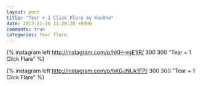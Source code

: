```yaml
---
layout: post
title: "Tear + 1 Click Flare by KenOne"
date: 2013-11-26 11:26:20 +0900
comments: true
categories: tear flare
---
```

{% instagram left http://instagram.com/p/hKH-vgE1IR/ 300 300 "Tear + 1 Click Flare" %}

{% instagram left http://instagram.com/p/hKGJNUk1FP/ 300 300 "Tear + 1 Click Flare" %}
